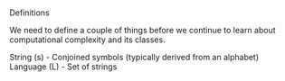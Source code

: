 #
Definitions

We need to define a couple of things before we continue to learn about computational complexity and its classes.

String (s) - Conjoined symbols (typically derived from an alphabet)
Language (L) - Set of strings

